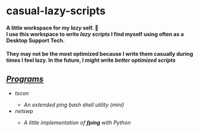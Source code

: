 # casual-lazy-scripts

#### A little workspace for my <i>lazy</i> self. 🤽 <br /> I use this workspace to write <em>lazy scripts</em> I find myself using often as a Desktop Support Tech.

#### They may not be the most optimized because I write them casually during times I feel lazy. In the future, I might write <em>better optimized</m> scripts


## <b><u>Programs</u></b>
<ul>
    <li>tscon</li>
        <ul>
            <li>An extended ping <em>bash shell</em> utility (mini)</li>
        </ul>
    <li>netswp</li>
        <ul>
<li>A little implementation of <b>fping</b> with <em>Python</em></li>
</ul>
</ul>
